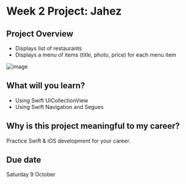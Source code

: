 # Week 2 Project: Jahez

## Project Overview
- Displays list of restaurants
- Displays a menu of items (title, photo, price) for each menu item

![image](https://user-images.githubusercontent.com/34512743/135730851-d522aab4-492f-4e1e-8ef0-5222b8eafa94.png)

## What will you learn?
- Using Swift UICollectionView
- Using Swift Navigation and Segues

## Why is this project meaningful to my career?
Practice Swift & iOS development for your career.

## Due date
Saturday 9 October
